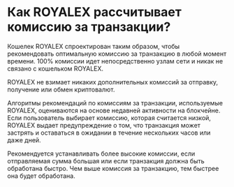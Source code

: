 # Как ROYALEX рассчитывает комиссию за транзакции?

Кошелек ROYALEX спроектирован таким образом, чтобы рекомендовать оптимальную комиссию за транзакцию в любой момент времени. 100% комиссии идет непосредственно узлам сети и никак не связано с кошельком ROYALEX.

ROYALEX не взимает никаких дополнительных комиссий за отправку, получение или обмен криптовалют.

Алгоритмы рекомендаций по комиссиям за транзакции, используемые ROYALEX, оцениваются на основе недавней активности на блокчейне. Если пользователь выбирает комиссию, которая считается низкой, ROYALEX выдает предупреждение о том, что транзакция может застрять и оставаться в ожидании в течение нескольких часов или даже дней.

Рекомендуется устанавливать более высокие комиссии, если отправляемая сумма большая или если транзакция должна быть обработана быстро. Чем выше комиссия за транзакцию, тем быстрее она будет обработана.